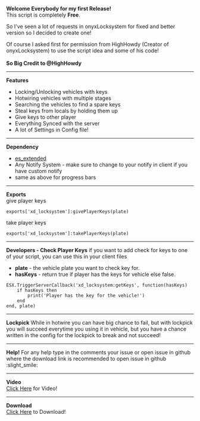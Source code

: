 **Welcome Everybody for my first Release!**<br>
This script is completely **Free**.

So I've seen a lot of requests in onyxLocksystem for fixed  and better version so I decided to create one!

Of course I asked first for permission from HighHowdy (Creator of onyxLocksystem) to use the script idea and some of his code!<br>
<br>**So Big Credit to @HighHowdy**
*********************************************************************
**Features**
* Locking/Unlocking vehicles with keys
* Hotwiring vehicles with multiple stages
* Searching the vehicles to find a spare keys
* Steal keys from locals by holding them up
* Give keys to other player
* Everything Synced with the server
* A lot of Settings in Config file!
*********************************************************************
**Dependency**
* [es_extended](https://github.com/esx-framework/esx-legacy)
* Any Notify System - make sure to change to your notify in client if you have custom notify
* same as above for progress bars
*********************************************************************
**Exports**<br>
give player keys
```
exports['xd_locksystem']:givePlayerKeys(plate)
```
take player keys
```
exports['xd_locksystem']:takePlayerKeys(plate)
```
*********************************************************************
**Developers - Check Player Keys**
if you want to add check for keys to one of your script, you can use this in your client files
* **plate** - the vehicle plate you want to check key for.
* **hasKeys** - return true if player has the keys for vehicle else false.
```
ESX.TriggerServerCallback('xd_locksystem:getKeys', function(hasKeys)
	if hasKeys then
		print('Player has the key for the vehicle!')
	end
end, plate)
```
*********************************************************************
**Lockpick**
While in hotwire you can have big chance to fail, but with lockpick you will succeed everytime you using it in vehicle, but you have a chance written in the config for the lockpick to break and not succeed!
*********************************************************************
**Help!**
For any help type in the comments your issue or open issue in github where the download link is
recommended to open issue in github :slight_smile: 
*********************************************************************
**Video**<br>
[Click Here](https://streamable.com/hq1ykl) for Video!
*********************************************************************
**Download**<br>
[Click Here](https://github.com/LielXD/xd_locksystem) to Download!
